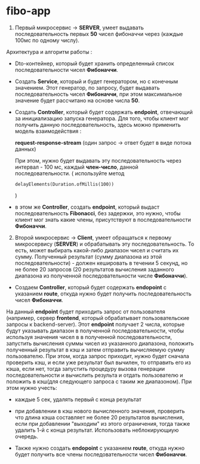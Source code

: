 # fibo-app

1. Первый микросервис -> **SERVER**, умеет выдавать 
  последовательность первых **50** чисел фибоначчи 
 через (каждые 100мс по одному числу).

 Архитектура и алгоритм работы :
 - Dto-контейнер, который будет хранить определенный список последовательности
   чисел **Фибоначчи**.
 - Создать **Service**, который и будет генератором, но с конечным
   значением. Этот генератор, по запросу, будет выдавать последовательность
   чисел **Фибоначчи**, при этом максимальное значение будет рассчитано
   на основе числа **50**.

 - Создать **Controller**, который будет содержать **endpoint**, 
  отвечающий за инициализацию запуска генератора.
 Для того, чтобы клиент мог получить данную последовательность, 
  здесь можно применить модель взаимодействия :

   **request-response-stream** (один запрос -> ответ будет в виде потока данных)

   При этом, нужно будет выдавать эту последовательность
   через интервал - 100 мс, каждый **член-число**, данной последовательности.
   (  используйте метод

   `delayElements(Duration.ofMillis(100))`

   )

 - в этом же **Controller**, создать **endpoint**, который выдаст последовательность
   **Fibonacci**, без задержки, это нужно, чтобы клиент мог знать какие члены,
    присутствуют в последовательности **Фибоначчи**.

2. Второй микросервис -> **Client**, умеет обращаться 
  к первому микросервису (**SERVER**)  и обрабатывать эту последовательность.
    То есть, может выбирать какой-либо диапазон чисел и считать их сумму.
   Полученный результат (сумму диапазона из этой последовательности) -
   должен кешировать  в течении 5 секунд, 
 но не более 20 запросов (20 результатов
    вычисления заданного диапазона из полученной последовательности 
 числе **Фибоначчи**).

  - Создаем **Controller**, который будет содержать **endopoint** с указанием
      **route**, откуда нужно будет получить последовательность чисел **Фибоначчи**.
  
   На данный **endpoint** будет приходить запрос от пользователя (например, сервер 
  **frontend**, который обрабатывает пользовательские запросы к backend-server).
    Этот **endpoint** получает 2 числа, которые будут указывать
    диапазон в полученной последовательности, чтобы используя значения чисел в
     в полученной последовательности, запустить вычисления суммы чисел из указанного
   диапазона, положить полученный результат в кэш и затем отправить вычисляемую сумму
   пользователю.
  При этом, когда запрос приходит, нужно будет сначала проверить кэш, и если уже
 результат был вычилен, то отправить его из кэша, если нет, тогда запустить
 процедуру вызова генерации последовательности и вычислить результа и отдать пользователю
 и положить в кэш(для следующего запроса с таким же диапазоном).
   При этом нужно учесть:
 - каждые 5 сек, удалять первый с конца результат
 - при добавлении в кэш нового вычисленного значения, проверить что длина
   кэша составляет не более 20 результатов вычисления, если при добавлении
   "выходим" из этого ограничения, тогда также удалить 1-й с конца результат.
 Использовать неблокирующиую очередь.

  - Также нужно создать **endopoint** с указанием
**route**, откуда нужно будет получить все члены последовательности
  чисел **Фибоначчи**.